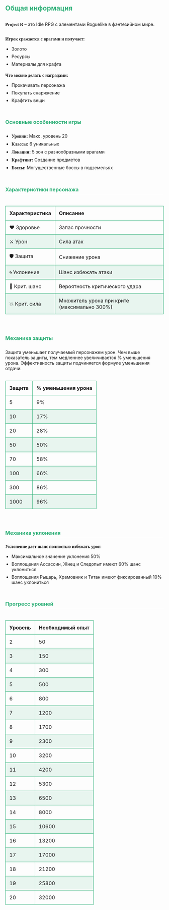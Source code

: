 ## Общая информация

<div class=heading>

**Project R** – это Idle RPG с элементами Roguelike в фэнтезийном мире.

</div>

<div class=block>

**Игрок сражается с врагами и получает:**
- Золото
- Ресурсы
- Материалы для крафта

</div>

<div class=block>

**Что можно делать с наградами:**
- Прокачивать персонажа
- Покупать снаряжение
- Крафтить вещи

</div>

### Основные особенности игры

- **Уровни:** Макс. уровень 20
- **Классы:** 6 уникальных
- **Локации:** 5 зон с разнообразными врагами
- **Крафтинг:** Создание предметов
- **Боссы:** Могущественные боссы в подземельях

### Характеристики персонажа

<div class="simple-table">

| Характеристика | Описание                       |
| -------------- | ------------------------------ |
| ❤️ Здоровье     | Запас прочности                |
| ⚔️ Урон         | Сила атак                      |
| 🛡️ Защита       | Снижение урона                 |
| 🌀 Уклонение    | Шанс избежать атаки            |
| 💢 Крит. шанс   | Вероятность критического удара |
| 💥 Крит. сила   | Множитель урона при крите (максимально 300%)      |


</div>

### Механика защиты

Защита уменьшает получаемый персонажем урон. Чем выше показатель защиты, тем медленнее увеличивается % уменьшения урона. Эффективность защиты подчиняется формуле уменьшения отдачи:

<div class="simple-table">

| Защита | % уменьшения урона |
| ------ | ------------------ |
| 5      | 9%                 |
| 10     | 17%                |
| 20     | 28%                |
| 50     | 50%                |
| 70     | 58%                |
| 100    | 66%                |
| 300    | 86%                |
| 1000   | 96%                |

</div>

<div class=block>

### Механика уклонения

**Уклонение дает шанс полностью избежать урон**
- Максимальное значение уклонения 50%
- Воплощения Ассассин, Жнец и Следопыт имеют 60% шанс уклониться
- Воплощения Рыцарь, Храмовник и Титан имеют фиксированный 10% шанс уклониться

</div>

### Прогресс уровней

<div class="simple-table">

| Уровень | Необходимый опыт |
| ------- | ---------------- |
| 2       | 50               |
| 3       | 150              |
| 4       | 300              |
| 5       | 500              |
| 6       | 800              |
| 7       | 1200             |
| 8       | 1700             |
| 9       | 2300             |
| 10      | 3200             |
| 11      | 4200             |
| 12      | 5300             |
| 13      | 6500             |
| 14      | 8000             |
| 15      | 10600            |
| 16      | 13200            |
| 17      | 17000            |
| 18      | 21200            |
| 19      | 25800            |
| 20      | 32000            |

</div>

<style>
h2 {
  color: #32b17a;
  margin-bottom: 30px;
}

h3 {
  color: #32b17a;
  border-bottom: 1px solid white;
  padding-bottom: 5px;
  margin-bottom: 20px;
  margin-top: 50px;
}

strong {
  font-family: Bahnschrift;
}
ul {
  padding-left: 20px;
}

li:not(:last-child) {
  margin-bottom: 7px;
}

p {
  margin-bottom: 10px;
}

.heading {
  margin-bottom: 30px;
}
.block {
  margin-bottom: 20px;
}
.simple-table {
  margin: 15px 0;
  overflow-x: auto;
}

.simple-table table {
  width: 100%;
  border-collapse: collapse;
}

.simple-table th, .simple-table td {
  padding: 12px;
  border: 1px solid #32b17a;
  text-align: left;
}

.simple-table tr:nth-child(even) {
  background-color: rgba(50, 177, 122, 0.1);
}
</style>